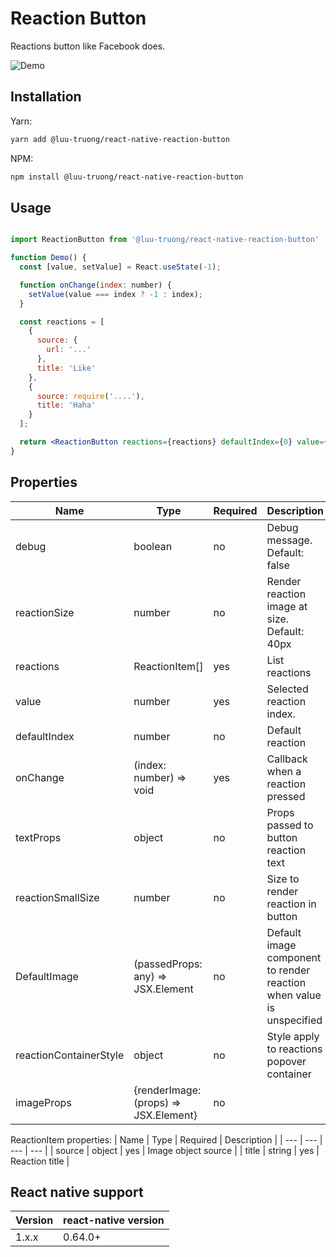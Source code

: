 # Reaction Button

Reactions button like Facebook does.

![Demo](https://media2.giphy.com/media/10mBuMfaPdsPr2DPnk/giphy.gif)

## Installation

Yarn:

```bash
yarn add @luu-truong/react-native-reaction-button
```

NPM:

```bash
npm install @luu-truong/react-native-reaction-button
```

## Usage

```jsx

import ReactionButton from '@luu-truong/react-native-reaction-button'

function Demo() {
  const [value, setValue] = React.useState(-1);

  function onChange(index: number) {
    setValue(value === index ? -1 : index);
  }

  const reactions = [
    {
      source: {
        url: '...'
      },
      title: 'Like'
    },
    {
      source: require('....'),
      title: 'Haha'
    }
  ];

  return <ReactionButton reactions={reactions} defaultIndex={0} value={value} onChange={onChange} />
}
```

## Properties

| Name | Type | Required | Description |
| --- | --- | --- | --- |
| debug | boolean | no | Debug message. Default: false |
| reactionSize | number | no | Render reaction image at size. Default: 40px |
| reactions | ReactionItem[] | yes | List reactions |
| value | number | yes | Selected reaction index. |
| defaultIndex | number | no | Default reaction |
| onChange | (index: number) => void | yes | Callback when a reaction pressed |
| textProps | object | no | Props passed to button reaction text |
| reactionSmallSize | number | no | Size to render reaction in button |
| DefaultImage | (passedProps: any) => JSX.Element | no | Default image component to render reaction when value is unspecified |
| reactionContainerStyle | object | no | Style apply to reactions popover container |
| imageProps | {renderImage: (props) => JSX.Element} | no | |

ReactionItem properties:
| Name | Type | Required | Description |
| --- | --- | --- | --- |
| source | object | yes | Image object source |
| title | string | yes | Reaction title |

## React native support

| Version | react-native version |
| --- | --- |
| 1.x.x | 0.64.0+ |
